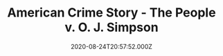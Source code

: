 ---
title: "American Crime Story - The People v. O. J. Simpson"
year: 2016
date: 2020-08-24T20:57:52.000Z
permalink: /almanac/tv/2020-08-24-american-crime-story/index.html
rating: 3
tmdbid: 64513
---